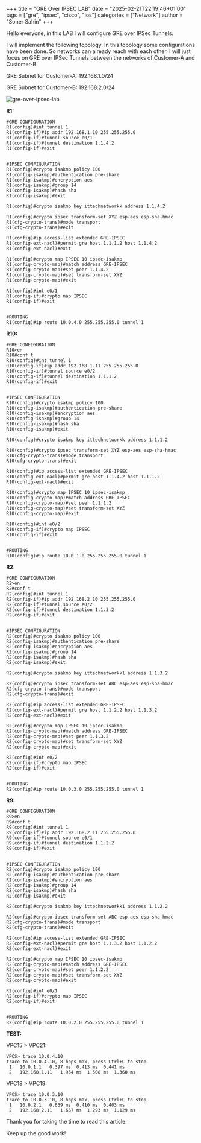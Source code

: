 +++
title = "GRE Over IPSEC LAB"
date = "2025-02-21T22:19:46+01:00"
tags = ["gre", "ipsec", "cisco", "ios"]
categories = ["Network"]
author = "Soner Sahin"
+++

Hello everyone, in this LAB I will configure GRE over IPSec Tunnels. 

I will implement the following topology. In this topology some configurations have been done. So networks can already reach with each other. I will just focus on GRE over IPSec Tunnels between the networks of Customer-A and Customer-B.

GRE Subnet for Customer-A: 192.168.1.0/24

GRE Subnet for Customer-B: 192.168.2.0/24

![gre-over-ipsec-lab](/images/GREoverIPSEC-LAB/1.png)

**R1:**

```
#GRE CONFIGURATION
R1(config)#int tunnel 1
R1(config-if)#ip addr 192.168.1.10 255.255.255.0
R1(config-if)#tunnel source e0/1
R1(config-if)#tunnel destination 1.1.4.2 
R1(config-if)#exit


#IPSEC CONFIGURATION
R1(config)#crypto isakmp policy 100
R1(config-isakmp)#authentication pre-share 
R1(config-isakmp)#encryption aes 
R1(config-isakmp)#group 14
R1(config-isakmp)#hash sha
R1(config-isakmp)#exit

R1(config)#crypto isakmp key ittechnetworkk address 1.1.4.2

R1(config)#crypto ipsec transform-set XYZ esp-aes esp-sha-hmac 
R1(cfg-crypto-trans)#mode transport 
R1(cfg-crypto-trans)#exit

R1(config)#ip access-list extended GRE-IPSEC
R1(config-ext-nacl)#permit gre host 1.1.1.2 host 1.1.4.2
R1(config-ext-nacl)#exit

R1(config)#crypto map IPSEC 10 ipsec-isakmp 
R1(config-crypto-map)#match address GRE-IPSEC
R1(config-crypto-map)#set peer 1.1.4.2
R1(config-crypto-map)#set transform-set XYZ
R1(config-crypto-map)#exit

R1(config)#int e0/1
R1(config-if)#crypto map IPSEC
R1(config-if)#exit


#ROUTING
R1(config)#ip route 10.0.4.0 255.255.255.0 tunnel 1
```

**R10:**

```
#GRE CONFIGURATION
R10>en
R10#conf t
R10(config)#int tunnel 1
R10(config-if)#ip addr 192.168.1.11 255.255.255.0
R10(config-if)#tunnel source e0/2
R10(config-if)#tunnel destination 1.1.1.2
R10(config-if)#exit


#IPSEC CONFIGURATION
R10(config)#crypto isakmp policy 100
R10(config-isakmp)#authentication pre-share 
R10(config-isakmp)#encryption aes 
R10(config-isakmp)#group 14
R10(config-isakmp)#hash sha
R10(config-isakmp)#exit

R10(config)#crypto isakmp key ittechnetworkk address 1.1.1.2

R10(config)#crypto ipsec transform-set XYZ esp-aes esp-sha-hmac 
R10(cfg-crypto-trans)#mode transport 
R10(cfg-crypto-trans)#exit

R10(config)#ip access-list extended GRE-IPSEC   
R10(config-ext-nacl)#permit gre host 1.1.4.2 host 1.1.1.2
R10(config-ext-nacl)#exit

R10(config)#crypto map IPSEC 10 ipsec-isakmp 
R10(config-crypto-map)#match address GRE-IPSEC
R10(config-crypto-map)#set peer 1.1.1.2
R10(config-crypto-map)#set transform-set XYZ
R10(config-crypto-map)#exit

R10(config)#int e0/2
R10(config-if)#crypto map IPSEC
R10(config-if)#exit


#ROUTING
R10(config)#ip route 10.0.1.0 255.255.255.0 tunnel 1
```

**R2:**

```
#GRE CONFIGURATION
R2>en
R2#conf t
R2(config)#int tunnel 1
R2(config-if)#ip addr 192.168.2.10 255.255.255.0
R2(config-if)#tunnel source e0/2
R2(config-if)#tunnel destination 1.1.3.2
R2(config-if)#exit


#IPSEC CONFIGURATION
R2(config)#crypto isakmp policy 100
R2(config-isakmp)#authentication pre-share 
R2(config-isakmp)#encryption aes 
R2(config-isakmp)#group 14
R2(config-isakmp)#hash sha
R2(config-isakmp)#exit

R2(config)#crypto isakmp key ittechnetworkk1 address 1.1.3.2

R2(config)#crypto ipsec transform-set ABC esp-aes esp-sha-hmac 
R2(cfg-crypto-trans)#mode transport 
R2(cfg-crypto-trans)#exit

R2(config)#ip access-list extended GRE-IPSEC   
R2(config-ext-nacl)#permit gre host 1.1.2.2 host 1.1.3.2
R2(config-ext-nacl)#exit

R2(config)#crypto map IPSEC 10 ipsec-isakmp 
R2(config-crypto-map)#match address GRE-IPSEC
R2(config-crypto-map)#set peer 1.1.3.2
R2(config-crypto-map)#set transform-set XYZ
R2(config-crypto-map)#exit

R2(config)#int e0/2
R2(config-if)#crypto map IPSEC
R2(config-if)#exit


#ROUTING
R2(config)#ip route 10.0.3.0 255.255.255.0 tunnel 1
```

**R9:**

```
#GRE CONFIGURATION
R9>en
R9#conf t
R9(config)#int tunnel 1
R9(config-if)#ip addr 192.168.2.11 255.255.255.0
R9(config-if)#tunnel source e0/1
R9(config-if)#tunnel destination 1.1.2.2 
R9(config-if)#exit


#IPSEC CONFIGURATION
R2(config)#crypto isakmp policy 100
R2(config-isakmp)#authentication pre-share 
R2(config-isakmp)#encryption aes 
R2(config-isakmp)#group 14
R2(config-isakmp)#hash sha
R2(config-isakmp)#exit

R2(config)#crypto isakmp key ittechnetworkk1 address 1.1.2.2

R2(config)#crypto ipsec transform-set ABC esp-aes esp-sha-hmac 
R2(cfg-crypto-trans)#mode transport 
R2(cfg-crypto-trans)#exit

R2(config)#ip access-list extended GRE-IPSEC   
R2(config-ext-nacl)#permit gre host 1.1.3.2 host 1.1.2.2
R2(config-ext-nacl)#exit

R2(config)#crypto map IPSEC 10 ipsec-isakmp 
R2(config-crypto-map)#match address GRE-IPSEC
R2(config-crypto-map)#set peer 1.1.2.2
R2(config-crypto-map)#set transform-set XYZ
R2(config-crypto-map)#exit

R2(config)#int e0/1
R2(config-if)#crypto map IPSEC
R2(config-if)#exit


#ROUTING
R2(config)#ip route 10.0.2.0 255.255.255.0 tunnel 1
```


**TEST:**

VPC15 > VPC21:

```
VPCS> trace 10.0.4.10
trace to 10.0.4.10, 8 hops max, press Ctrl+C to stop
 1   10.0.1.1   0.397 ms  0.413 ms  0.441 ms
 2   192.168.1.11   1.954 ms  1.508 ms  1.360 ms
```

VPC18 > VPC19:

```
VPCS> trace 10.0.3.10
trace to 10.0.3.10, 8 hops max, press Ctrl+C to stop
 1   10.0.2.1   0.639 ms  0.410 ms  0.403 ms
 2   192.168.2.11   1.657 ms  1.293 ms  1.129 ms
```


Thank you for taking the time to read this article.

Keep up the good work!